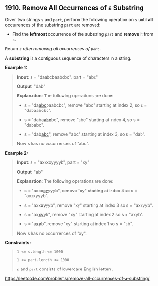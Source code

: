 ## 1910. Remove All Occurrences of a Substring

Given two strings `s` and `part`, perform the following operation on `s` until **all** occurrences of the substring `part` are removed:

- Find the **leftmost** occurrence of the substring `part` and **remove** it from `s`.

Return _`s` after removing all occurrences of `part`_.

A **substring** is a contiguous sequence of characters in a string.

**Example 1:**
>
>**Input**: s = "daabcbaabcbc", part = "abc"
>
>**Output**: "dab"
>
>**Explanation**: The following operations are done:
>
>- s = "da<u>**abc**</u>baabcbc", remove "abc" starting at index 2, so s = "dabaabcbc".
>
>- s = "daba<u>**abc**</u>bc", remove "abc" starting at index 4, so s = "dababc".
>
>- s = "dab<u>**abc**</u>", remove "abc" starting at index 3, so s = "dab".
>
>Now s has no occurrences of "abc".

**Example 2:**
>
>**Input**: s = "axxxxyyyyb", part = "xy"
>
>**Output**: "ab"
>
>**Explanation**: The following operations are done:
>
>- s = "axxx<u>**xy**</u>yyyb", remove "xy" starting at index 4 so s = "axxxyyyb".
>
>- s = "axx<u>**xy**</u>yyb", remove "xy" starting at index 3 so s = "axxyyb".
>
>- s = "ax<u>**xy**</u>yb", remove "xy" starting at index 2 so s = "axyb".
>
>- s = "a<u>**xy**</u>b", remove "xy" starting at index 1 so s = "ab".
>
>Now s has no occurrences of "xy".

**Constraints:**
>
>`1 <= s.length <= 1000`
>
>`1 <= part.length <= 1000`
>
>`s`​​​​​​ and `part` consists of lowercase English letters.

https://leetcode.com/problems/remove-all-occurrences-of-a-substring/